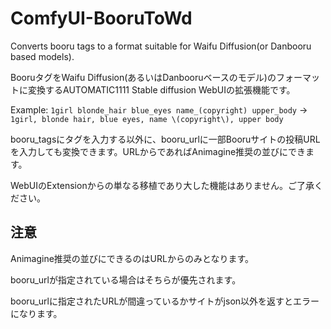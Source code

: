 # ComfyUI-BooruToWd
 Converts booru tags to a format suitable for Waifu Diffusion(or Danbooru based models).
 
 BooruタグをWaifu Diffusion(あるいはDanbooruベースのモデル)のフォーマットに変換するAUTOMATIC1111 Stable diffusion WebUIの拡張機能です。
 
 Example: `1girl blonde_hair blue_eyes name_(copyright) upper_body` -> `1girl, blonde hair, blue eyes, name \(copyright\), upper body`
 
 booru_tagsにタグを入力する以外に、booru_urlに一部Booruサイトの投稿URLを入力しても変換できます。URLからであればAnimagine推奨の並びにできます。
 
 WebUIのExtensionからの単なる移植であり大した機能はありません。ご了承ください。

## 注意
 Animagine推奨の並びにできるのはURLからのみとなります。

 booru_urlが指定されている場合はそちらが優先されます。

 booru_urlに指定されたURLが間違っているかサイトがjson以外を返すとエラーになります。
